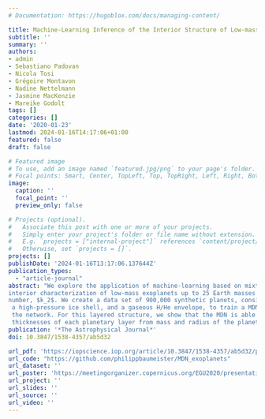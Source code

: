 ```yaml
---
# Documentation: https://hugoblox.com/docs/managing-content/

title: Machine-Learning Inference of the Interior Structure of Low-mass Exoplanets
subtitle: ''
summary: ''
authors:
- admin
- Sebastiano Padovan
- Nicola Tosi
- Grégoire Montavon
- Nadine Nettelmann
- Jasmine MacKenzie
- Mareike Godolt
tags: []
categories: []
date: '2020-01-23'
lastmod: 2024-01-16T14:17:06+01:00
featured: false
draft: false

# Featured image
# To use, add an image named `featured.jpg/png` to your page's folder.
# Focal points: Smart, Center, TopLeft, Top, TopRight, Left, Right, BottomLeft, Bottom, BottomRight.
image:
  caption: ''
  focal_point: ''
  preview_only: false

# Projects (optional).
#   Associate this post with one or more of your projects.
#   Simply enter your project's folder or file name without extension.
#   E.g. `projects = ["internal-project"]` references `content/project/deep-learning/index.md`.
#   Otherwise, set `projects = []`.
projects: []
publishDate: '2024-01-16T13:17:06.137644Z'
publication_types:
  - "article-journal"
abstract: "We explore the application of machine-learning based on mixture density neural networks (MDNs) to the 
interior characterization of low-mass exoplanets up to 25 Earth masses constrained by mass, radius, and fluid Love 
number, $k_2$. We create a data set of 900,000 synthetic planets, consisting of an iron-rich core, a silicate mantle,
 a high-pressure ice shell, and a gaseous H/He envelope, to train a MDN using planetary mass and radius as inputs to 
 the network. For this layered structure, we show that the MDN is able to infer the distribution of possible 
 thicknesses of each planetary layer from mass and radius of the planet. This approach obviates the time-consuming task of calculating such distributions with a dedicated set of forward models for each individual planet. While gas-rich planets may be characterized by compositional gradients rather than distinct layers, the method presented here can be easily extended to any interior structure model. The fluid Love number $k_2$ bears constraints on the mass distribution in the planets' interiors and will be measured for an increasing number of exoplanets in the future. Adding $k_2$ as an input to the MDN significantly decreases the degeneracy of the possible interior structures. In an open repository, we provide the trained MDN to be used through a Python Notebook."
publication: '*The Astrophysical Journal*'
doi: 10.3847/1538-4357/ab5d32

url_pdf: 'https://iopscience.iop.org/article/10.3847/1538-4357/ab5d32/pdf'
url_code: "https://github.com/philippbaumeister/MDN_exoplanets"
url_dataset: ''
url_poster: 'https://meetingorganizer.copernicus.org/EGU2020/presentation/EGU2020-7520'
url_project: ''
url_slides: ''
url_source: ''
url_video: ''
---
```



